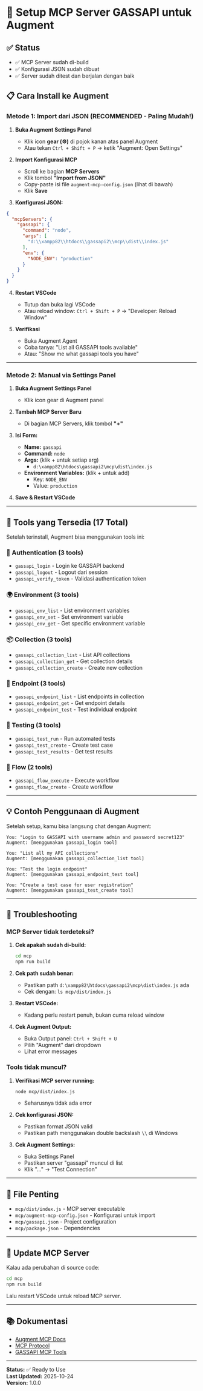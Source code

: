 # 🚀 Setup MCP Server GASSAPI untuk Augment

## ✅ Status
- ✅ MCP Server sudah di-build
- ✅ Konfigurasi JSON sudah dibuat
- ✅ Server sudah ditest dan berjalan dengan baik

## 📋 Cara Install ke Augment

### Metode 1: Import dari JSON (RECOMMENDED - Paling Mudah!)

1. **Buka Augment Settings Panel**
   - Klik icon **gear (⚙️)** di pojok kanan atas panel Augment
   - Atau tekan `Ctrl + Shift + P` → ketik "Augment: Open Settings"

2. **Import Konfigurasi MCP**
   - Scroll ke bagian **MCP Servers**
   - Klik tombol **"Import from JSON"**
   - Copy-paste isi file `augment-mcp-config.json` (lihat di bawah)
   - Klik **Save**

3. **Konfigurasi JSON:**
```json
{
  "mcpServers": {
    "gassapi": {
      "command": "node",
      "args": [
        "d:\\xampp82\\htdocs\\gassapi2\\mcp\\dist\\index.js"
      ],
      "env": {
        "NODE_ENV": "production"
      }
    }
  }
}
```

4. **Restart VSCode**
   - Tutup dan buka lagi VSCode
   - Atau reload window: `Ctrl + Shift + P` → "Developer: Reload Window"

5. **Verifikasi**
   - Buka Augment Agent
   - Coba tanya: "List all GASSAPI tools available"
   - Atau: "Show me what gassapi tools you have"

---

### Metode 2: Manual via Settings Panel

1. **Buka Augment Settings Panel**
   - Klik icon gear di Augment panel

2. **Tambah MCP Server Baru**
   - Di bagian MCP Servers, klik tombol **"+"**
   
3. **Isi Form:**
   - **Name:** `gassapi`
   - **Command:** `node`
   - **Args:** (klik + untuk setiap arg)
     - `d:\xampp82\htdocs\gassapi2\mcp\dist\index.js`
   - **Environment Variables:** (klik + untuk add)
     - Key: `NODE_ENV`
     - Value: `production`

4. **Save & Restart VSCode**

---

## 🔧 Tools yang Tersedia (17 Total)

Setelah terinstall, Augment bisa menggunakan tools ini:

### 🔐 Authentication (3 tools)
- `gassapi_login` - Login ke GASSAPI backend
- `gassapi_logout` - Logout dari session
- `gassapi_verify_token` - Validasi authentication token

### 🌍 Environment (3 tools)
- `gassapi_env_list` - List environment variables
- `gassapi_env_set` - Set environment variable
- `gassapi_env_get` - Get specific environment variable

### 📦 Collection (3 tools)
- `gassapi_collection_list` - List API collections
- `gassapi_collection_get` - Get collection details
- `gassapi_collection_create` - Create new collection

### 🎯 Endpoint (3 tools)
- `gassapi_endpoint_list` - List endpoints in collection
- `gassapi_endpoint_get` - Get endpoint details
- `gassapi_endpoint_test` - Test individual endpoint

### 🧪 Testing (3 tools)
- `gassapi_test_run` - Run automated tests
- `gassapi_test_create` - Create test case
- `gassapi_test_results` - Get test results

### 🔄 Flow (2 tools)
- `gassapi_flow_execute` - Execute workflow
- `gassapi_flow_create` - Create workflow

---

## 💡 Contoh Penggunaan di Augment

Setelah setup, kamu bisa langsung chat dengan Augment:

```
You: "Login to GASSAPI with username admin and password secret123"
Augment: [menggunakan gassapi_login tool]

You: "List all my API collections"
Augment: [menggunakan gassapi_collection_list tool]

You: "Test the login endpoint"
Augment: [menggunakan gassapi_endpoint_test tool]

You: "Create a test case for user registration"
Augment: [menggunakan gassapi_test_create tool]
```

---

## 🐛 Troubleshooting

### MCP Server tidak terdeteksi?

1. **Cek apakah sudah di-build:**
   ```bash
   cd mcp
   npm run build
   ```

2. **Cek path sudah benar:**
   - Pastikan path `d:\xampp82\htdocs\gassapi2\mcp\dist\index.js` ada
   - Cek dengan: `ls mcp/dist/index.js`

3. **Restart VSCode:**
   - Kadang perlu restart penuh, bukan cuma reload window

4. **Cek Augment Output:**
   - Buka Output panel: `Ctrl + Shift + U`
   - Pilih "Augment" dari dropdown
   - Lihat error messages

### Tools tidak muncul?

1. **Verifikasi MCP server running:**
   ```bash
   node mcp/dist/index.js
   ```
   - Seharusnya tidak ada error

2. **Cek konfigurasi JSON:**
   - Pastikan format JSON valid
   - Pastikan path menggunakan double backslash `\\` di Windows

3. **Cek Augment Settings:**
   - Buka Settings Panel
   - Pastikan server "gassapi" muncul di list
   - Klik "..." → "Test Connection"

---

## 📝 File Penting

- `mcp/dist/index.js` - MCP server executable
- `mcp/augment-mcp-config.json` - Konfigurasi untuk import
- `mcp/gassapi.json` - Project configuration
- `mcp/package.json` - Dependencies

---

## 🔄 Update MCP Server

Kalau ada perubahan di source code:

```bash
cd mcp
npm run build
```

Lalu restart VSCode untuk reload MCP server.

---

## 📚 Dokumentasi

- [Augment MCP Docs](https://docs.augmentcode.com/setup-augment/mcp)
- [MCP Protocol](https://modelcontextprotocol.io/)
- [GASSAPI MCP Tools](./src/tools/)

---

**Status:** ✅ Ready to Use  
**Last Updated:** 2025-10-24  
**Version:** 1.0.0

